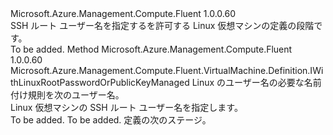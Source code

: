 <Type Name="IWithLinuxRootUsernameManaged" FullName="Microsoft.Azure.Management.Compute.Fluent.VirtualMachine.Definition.IWithLinuxRootUsernameManaged">
  <TypeSignature Language="C#" Value="public interface IWithLinuxRootUsernameManaged" />
  <TypeSignature Language="ILAsm" Value=".class public interface auto ansi abstract IWithLinuxRootUsernameManaged" />
  <TypeSignature Language="DocId" Value="T:Microsoft.Azure.Management.Compute.Fluent.VirtualMachine.Definition.IWithLinuxRootUsernameManaged" />
  <TypeSignature Language="VB.NET" Value="Public Interface IWithLinuxRootUsernameManaged" />
  <TypeSignature Language="F#" Value="type IWithLinuxRootUsernameManaged = interface" />
  <AssemblyInfo>
    <AssemblyName>Microsoft.Azure.Management.Compute.Fluent</AssemblyName>
    <AssemblyVersion>1.0.0.60</AssemblyVersion>
  </AssemblyInfo>
  <Interfaces />
  <Docs>
    <summary>
            SSH ルート ユーザー名を指定するを許可する Linux 仮想マシンの定義の段階です。
            </summary>
    <remarks>To be added.</remarks>
  </Docs>
  <Members>
    <Member MemberName="WithRootUsername">
      <MemberSignature Language="C#" Value="public Microsoft.Azure.Management.Compute.Fluent.VirtualMachine.Definition.IWithLinuxRootPasswordOrPublicKeyManaged WithRootUsername (string rootUserName);" />
      <MemberSignature Language="ILAsm" Value=".method public hidebysig newslot virtual instance class Microsoft.Azure.Management.Compute.Fluent.VirtualMachine.Definition.IWithLinuxRootPasswordOrPublicKeyManaged WithRootUsername(string rootUserName) cil managed" />
      <MemberSignature Language="DocId" Value="M:Microsoft.Azure.Management.Compute.Fluent.VirtualMachine.Definition.IWithLinuxRootUsernameManaged.WithRootUsername(System.String)" />
      <MemberSignature Language="VB.NET" Value="Public Function WithRootUsername (rootUserName As String) As IWithLinuxRootPasswordOrPublicKeyManaged" />
      <MemberSignature Language="F#" Value="abstract member WithRootUsername : string -&gt; Microsoft.Azure.Management.Compute.Fluent.VirtualMachine.Definition.IWithLinuxRootPasswordOrPublicKeyManaged" Usage="iWithLinuxRootUsernameManaged.WithRootUsername rootUserName" />
      <MemberType>Method</MemberType>
      <AssemblyInfo>
        <AssemblyName>Microsoft.Azure.Management.Compute.Fluent</AssemblyName>
        <AssemblyVersion>1.0.0.60</AssemblyVersion>
      </AssemblyInfo>
      <ReturnValue>
        <ReturnType>Microsoft.Azure.Management.Compute.Fluent.VirtualMachine.Definition.IWithLinuxRootPasswordOrPublicKeyManaged</ReturnType>
      </ReturnValue>
      <Parameters>
        <Parameter Name="rootUserName" Type="System.String" />
      </Parameters>
      <Docs>
        <param name="rootUserName">Linux のユーザー名の必要な名前付け規則を次のユーザー名。</param>
        <summary>
            Linux 仮想マシンの SSH ルート ユーザー名を指定します。
            </summary>
        <returns>To be added.</returns>
        <remarks>To be added.</remarks>
        <return>定義の次のステージ。</return>
      </Docs>
    </Member>
  </Members>
</Type>